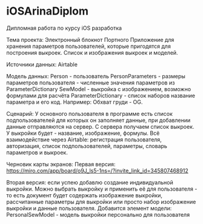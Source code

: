 # iOSArinaDiplom
Дипломная работа по курсу iOS разработка

Тема проекта:
Электронный блокнот Портного
Приложение для хранения параметров пользователей, которые пригодятся для построения выкроек. Список и изображения выкроек и моделей.

Источники данных:
 Airtable

Модель данных:
Person - пользователь
PersonParameters - размеры параметров пользователя - численные значения параметров из ParameterDictionary
SewModel - выкройка с изображением, возможно формулами для расчёта
ParameterDictionary - список наборов название параметра и его код. Например: Обхват груди - OG.

Сценарий:
У основного пользователя в программе есть список подпользователей для которых он заполняет данные, при добавлении данные отправляются на сервер. С сервера получаем список выкроек. 
У выкройки будет - название, изображение, формулы.
Всё взаимодействие через Airtable: регистрация пользователя,  авторизация,  список подпользователей,  параметры, словарь параметров и выкроек.

Черновик карты экранов:
Первая версия:
https://miro.com/app/board/o9J_ls5-1ns=/?invite_link_id=345807468912

Вторая версия: если успею добавлю создание индивидуальной  выкройки.
Можно выбрать выкройку и применить её для пользователя - то есть документ будет содержать изображение выкройки, рассчитанные параметры для выкройки или просто набор изображение выкройки и данные пользователя.
Добавится элемент модели:
PersonalSewModel - модель выкройки персонально для пользователя

